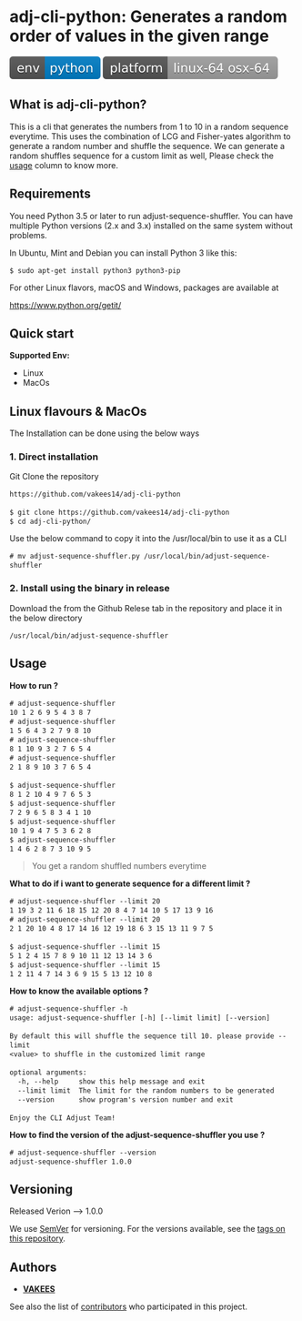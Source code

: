 adj-cli-python: Generates a random order of values in the given range
=======================================

![env](/badges/env.svg)
![platform](/badges/platform.svg)

What is adj-cli-python?
-------------
This is a cli that generates the numbers from 1 to 10 in a random sequence everytime.
This uses the combination of LCG and Fisher-yates algorithm to generate a random number and shuffle the sequence.
We can generate a random shuffles sequence for a custom limit as well, Please check the [usage](#usage) column
to know more.


Requirements
------------

You need Python 3.5 or later to run adjust-sequence-shuffler.  You can have multiple Python
versions (2.x and 3.x) installed on the same system without problems.

In Ubuntu, Mint and Debian you can install Python 3 like this:

    $ sudo apt-get install python3 python3-pip

For other Linux flavors, macOS and Windows, packages are available at

  https://www.python.org/getit/


Quick start
-----------

**Supported Env:**

- Linux
- MacOs

## Linux flavours & MacOs

The Installation can be done using the below ways

### 1. Direct installation

Git Clone the repository
```
https://github.com/vakees14/adj-cli-python

$ git clone https://github.com/vakees14/adj-cli-python
$ cd adj-cli-python/
```

Use the below command to copy it into the /usr/local/bin to use it as a CLI
```
# mv adjust-sequence-shuffler.py /usr/local/bin/adjust-sequence-shuffler
```

### 2. Install using the binary in release

Download the from the Github Relese tab in the repository and place it in the below directory

```
/usr/local/bin/adjust-sequence-shuffler
```


Usage
-----

**How to run ?**
```
# adjust-sequence-shuffler
10 1 2 6 9 5 4 3 8 7
# adjust-sequence-shuffler
1 5 6 4 3 2 7 9 8 10
# adjust-sequence-shuffler
8 1 10 9 3 2 7 6 5 4
# adjust-sequence-shuffler
2 1 8 9 10 3 7 6 5 4

$ adjust-sequence-shuffler
8 1 2 10 4 9 7 6 5 3
$ adjust-sequence-shuffler
7 2 9 6 5 8 3 4 1 10
$ adjust-sequence-shuffler
10 1 9 4 7 5 3 6 2 8
$ adjust-sequence-shuffler
1 4 6 2 8 7 3 10 9 5

```
> You get a random shuffled numbers everytime


**What to do if i want to generate sequence for a different limit ?**
```
# adjust-sequence-shuffler --limit 20
1 19 3 2 11 6 18 15 12 20 8 4 7 14 10 5 17 13 9 16
# adjust-sequence-shuffler --limit 20
2 1 20 10 4 8 17 14 16 12 19 18 6 3 15 13 11 9 7 5

$ adjust-sequence-shuffler --limit 15
5 1 2 4 15 7 8 9 10 11 12 13 14 3 6
$ adjust-sequence-shuffler --limit 15
1 2 11 4 7 14 3 6 9 15 5 13 12 10 8
```

**How to know the available options ?**
```
# adjust-sequence-shuffler -h
usage: adjust-sequence-shuffler [-h] [--limit limit] [--version]

By default this will shuffle the sequence till 10. please provide --limit
<value> to shuffle in the customized limit range

optional arguments:
  -h, --help     show this help message and exit
  --limit limit  The limit for the random numbers to be generated
  --version      show program's version number and exit

Enjoy the CLI Adjust Team!
```

**How to find the version of the adjust-sequence-shuffler you use ?**
```
# adjust-sequence-shuffler --version
adjust-sequence-shuffler 1.0.0
```



## Versioning

Released Verion --> 1.0.0

We use [SemVer](http://semver.org/) for versioning. For the versions available, see the [tags on this repository](https://github.com/your/project/tags). 

## Authors

* [**VAKEES**](https://github.com/vakees14)

See also the list of [contributors](https://github.com/vakees14/adj-cli-python/graphs/contributors) who participated in this project.
